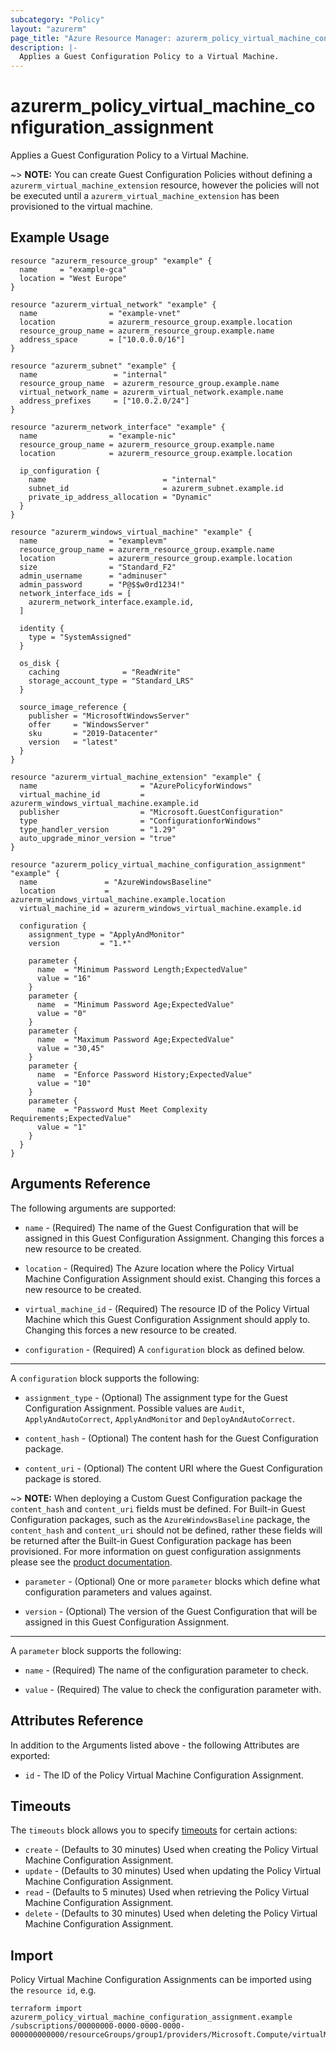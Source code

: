 ```yaml
---
subcategory: "Policy"
layout: "azurerm"
page_title: "Azure Resource Manager: azurerm_policy_virtual_machine_configuration_assignment"
description: |-
  Applies a Guest Configuration Policy to a Virtual Machine.
---
```


# azurerm_policy_virtual_machine_configuration_assignment

Applies a Guest Configuration Policy to a Virtual Machine.

~> **NOTE:** You can create Guest Configuration Policies without defining a `azurerm_virtual_machine_extension` resource, however the policies will not be executed until a `azurerm_virtual_machine_extension` has been provisioned to the virtual machine.

## Example Usage

```hcl
resource "azurerm_resource_group" "example" {
  name     = "example-gca"
  location = "West Europe"
}

resource "azurerm_virtual_network" "example" {
  name                = "example-vnet"
  location            = azurerm_resource_group.example.location
  resource_group_name = azurerm_resource_group.example.name
  address_space       = ["10.0.0.0/16"]
}

resource "azurerm_subnet" "example" {
  name                 = "internal"
  resource_group_name  = azurerm_resource_group.example.name
  virtual_network_name = azurerm_virtual_network.example.name
  address_prefixes     = ["10.0.2.0/24"]
}

resource "azurerm_network_interface" "example" {
  name                = "example-nic"
  resource_group_name = azurerm_resource_group.example.name
  location            = azurerm_resource_group.example.location

  ip_configuration {
    name                          = "internal"
    subnet_id                     = azurerm_subnet.example.id
    private_ip_address_allocation = "Dynamic"
  }
}

resource "azurerm_windows_virtual_machine" "example" {
  name                = "examplevm"
  resource_group_name = azurerm_resource_group.example.name
  location            = azurerm_resource_group.example.location
  size                = "Standard_F2"
  admin_username      = "adminuser"
  admin_password      = "P@$$w0rd1234!"
  network_interface_ids = [
    azurerm_network_interface.example.id,
  ]

  identity {
    type = "SystemAssigned"
  }

  os_disk {
    caching              = "ReadWrite"
    storage_account_type = "Standard_LRS"
  }

  source_image_reference {
    publisher = "MicrosoftWindowsServer"
    offer     = "WindowsServer"
    sku       = "2019-Datacenter"
    version   = "latest"
  }
}

resource "azurerm_virtual_machine_extension" "example" {
  name                       = "AzurePolicyforWindows"
  virtual_machine_id         = azurerm_windows_virtual_machine.example.id
  publisher                  = "Microsoft.GuestConfiguration"
  type                       = "ConfigurationforWindows"
  type_handler_version       = "1.29"
  auto_upgrade_minor_version = "true"
}

resource "azurerm_policy_virtual_machine_configuration_assignment" "example" {
  name               = "AzureWindowsBaseline"
  location           = azurerm_windows_virtual_machine.example.location
  virtual_machine_id = azurerm_windows_virtual_machine.example.id

  configuration {
    assignment_type = "ApplyAndMonitor"
    version         = "1.*"

    parameter {
      name  = "Minimum Password Length;ExpectedValue"
      value = "16"
    }
    parameter {
      name  = "Minimum Password Age;ExpectedValue"
      value = "0"
    }
    parameter {
      name  = "Maximum Password Age;ExpectedValue"
      value = "30,45"
    }
    parameter {
      name  = "Enforce Password History;ExpectedValue"
      value = "10"
    }
    parameter {
      name  = "Password Must Meet Complexity Requirements;ExpectedValue"
      value = "1"
    }
  }
}
```

## Arguments Reference

The following arguments are supported:

* `name` - (Required) The name of the Guest Configuration that will be assigned in this Guest Configuration Assignment. Changing this forces a new resource to be created.

* `location` - (Required) The Azure location where the Policy Virtual Machine Configuration Assignment should exist. Changing this forces a new resource to be created.

* `virtual_machine_id` - (Required) The resource ID of the Policy Virtual Machine which this Guest Configuration Assignment should apply to. Changing this forces a new resource to be created.

* `configuration` - (Required)  A `configuration` block as defined below.

---

A `configuration` block supports the following:

* `assignment_type` - (Optional) The assignment type for the Guest Configuration Assignment. Possible values are `Audit`, `ApplyAndAutoCorrect`, `ApplyAndMonitor` and `DeployAndAutoCorrect`.

* `content_hash` - (Optional) The content hash for the Guest Configuration package.

* `content_uri` - (Optional) The content URI where the Guest Configuration package is stored.

~> **NOTE:** When deploying a Custom Guest Configuration package the `content_hash` and `content_uri` fields must be defined. For Built-in Guest Configuration packages, such as the `AzureWindowsBaseline` package, the `content_hash` and `content_uri` should not be defined, rather these fields will be returned after the Built-in Guest Configuration package has been provisioned. For more information on guest configuration assignments please see the [product documentation](https://docs.microsoft.com/azure/governance/policy/concepts/guest-configuration-assignments).

* `parameter` - (Optional) One or more `parameter` blocks which define what configuration parameters and values against.

* `version` - (Optional) The version of the Guest Configuration that will be assigned in this Guest Configuration Assignment.

---

A `parameter` block supports the following:

* `name` - (Required) The name of the configuration parameter to check.

* `value` - (Required) The value to check the configuration parameter with.

## Attributes Reference

In addition to the Arguments listed above - the following Attributes are exported:

* `id` - The ID of the Policy Virtual Machine Configuration Assignment.

## Timeouts

The `timeouts` block allows you to specify [timeouts](https://www.terraform.io/language/resources/syntax#operation-timeouts) for certain actions:

* `create` - (Defaults to 30 minutes) Used when creating the Policy Virtual Machine Configuration Assignment.
* `update` - (Defaults to 30 minutes) Used when updating the Policy Virtual Machine Configuration Assignment.
* `read` - (Defaults to 5 minutes) Used when retrieving the Policy Virtual Machine Configuration Assignment.
* `delete` - (Defaults to 30 minutes) Used when deleting the Policy Virtual Machine Configuration Assignment.

## Import

Policy Virtual Machine Configuration Assignments can be imported using the `resource id`, e.g.

```shell
terraform import azurerm_policy_virtual_machine_configuration_assignment.example /subscriptions/00000000-0000-0000-0000-000000000000/resourceGroups/group1/providers/Microsoft.Compute/virtualMachines/vm1/providers/Microsoft.GuestConfiguration/guestConfigurationAssignments/assignment1
```
